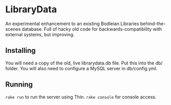 # LibraryData

An experimental enhancement to an existing Bodleian Libraries behind-the-scenes database. Full of
hacky old code for backwards-compatibility with external systems, but improving.

## Installing

You will need a copy of the old, live librarydata.db file. Put this into the db/ folder. You will
also need to configure a MySQL server in db/config.yml.

## Running

`rake run` to run the server using Thin. `rake console` for console access.
